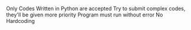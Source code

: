 Only Codes Written in Python are accepted
Try to submit complex codes, they'll be given more priority
Program must run without error
No Hardcoding
